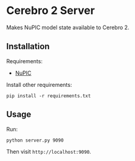 # Cerebro 2 Server

Makes NuPIC model state available to Cerebro 2.

## Installation

Requirements:

- [NuPIC](https://github.com/numenta/nupic)

Install other requirements:

    pip install -r requirements.txt

## Usage

Run:

    python server.py 9090

Then visit `http://localhost:9090`.
